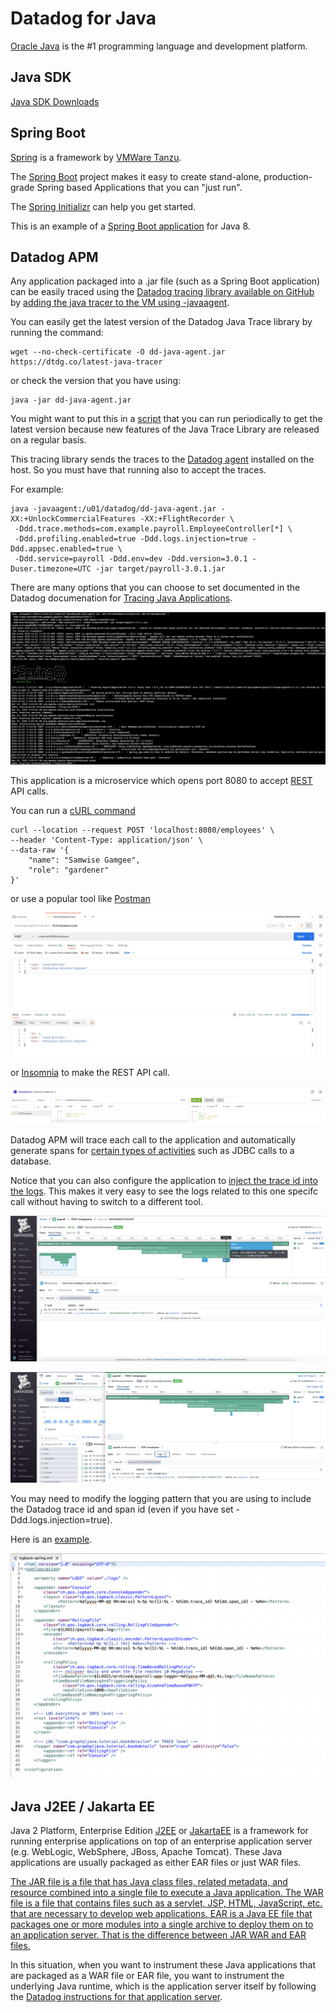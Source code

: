 # Datadog for Java

[Oracle Java](https://www.oracle.com/java/) is the #1 programming language and development platform. 

## Java SDK

[Java SDK Downloads](https://www.oracle.com/java/technologies/downloads/) 

## Spring Boot

[Spring](https://spring.io/) is a framework by [VMWare Tanzu](https://tanzu.vmware.com/spring-app-framework).

The [Spring Boot](https://spring.io/projects/spring-boot) project makes it easy to create stand-alone, production-grade Spring based Applications that you can "just run".

The [Spring Initializr](https://start.spring.io/) can help you get started. 

This is an example of a [Spring Boot application](https://github.com/lloydwilliams/datadog/tree/main/kubernetes/payroll/eclipse-workspace/payroll) for Java 8. 

## Datadog APM

Any application packaged into a .jar file (such as a Spring Boot application) can be easily traced using the [Datadog tracing library available on GitHub](https://github.com/DataDog/dd-trace-java) by [adding the java tracer to the VM using -javaagent](https://docs.datadoghq.com/tracing/trace_collection/dd_libraries/java/?tab=springboot#add-the-java-tracer-to-the-jvm). 

You can easily get the latest version of the Datadog Java Trace library by running the command:

```
wget --no-check-certificate -O dd-java-agent.jar https://dtdg.co/latest-java-tracer
```

or check the version that you have using:

```
java -jar dd-java-agent.jar
```

You might want to put this in a [script](https://github.com/lloydwilliams/datadog/blob/main/java/get-new-dd-java-agent.sh) that you can run periodically to get the latest version because new features of the Java Trace Library are released on a regular basis. 

This tracing library sends the traces to the [Datadog agent](https://docs.datadoghq.com/agent/) installed on the host. So you must have that running also to accept the traces. 

For example:

```
java -javaagent:/u01/datadog/dd-java-agent.jar -XX:+UnlockCommercialFeatures -XX:+FlightRecorder \
 -Ddd.trace.methods=com.example.payroll.EmployeeController[*] \
 -Ddd.profiling.enabled=true -Ddd.logs.injection=true -Ddd.appsec.enabled=true \
 -Ddd.service=payroll -Ddd.env=dev -Ddd.version=3.0.1 -Duser.timezone=UTC -jar target/payroll-3.0.1.jar
```

There are many options that you can choose to set documented in the Datadog documenation for [Tracing Java Applications](https://docs.datadoghq.com/tracing/trace_collection/dd_libraries/java/?tab=springboot).

![001-run-payroll](images/001-run-payroll.png)

This application is a microservice which opens port 8080 to accept [REST](https://en.wikipedia.org/wiki/Representational_state_transfer) API calls.

You can run a [cURL command](https://blog.hubspot.com/website/curl-command) 

```
curl --location --request POST 'localhost:8080/employees' \
--header 'Content-Type: application/json' \
--data-raw '{
    "name": "Samwise Gamgee",
    "role": "gardener"
}'
```

or use a popular tool like [Postman](https://www.postman.com/downloads/) 

![002-postman](images/002-postman.png)



or [Insomnia](https://insomnia.rest/) to make the REST API call. 

![004-insomnia](images/004-insomnia.png)

Datadog APM will trace each call to the application and automatically generate spans for [certain types of activities](https://docs.datadoghq.com/tracing/trace_collection/compatibility/java/#networking-framework-compatibility) such as JDBC calls to a database. 

Notice that you can also configure the application to [inject the trace id into the logs](https://docs.datadoghq.com/tracing/other_telemetry/connect_logs_and_traces/java). This makes it very easy to see the logs related to this one specifc call without having to switch to a different tool. 

![payroll-trace](images/003-payroll-trace.png)

![005-trace-jane-doe](images/005-trace-jane-doe.png)

You may need to modify the logging pattern that you are using to include the Datadog trace id and span id (even if you have set -Ddd.logs.injection=true).

Here is an [example](https://github.com/lloydwilliams/datadog/blob/main/kubernetes/payroll/eclipse-workspace/payroll/src/main/resources/logback-spring.xml).

![006-log-pattern-with-dd-trace-id](images/006-log-pattern-with-dd-trace-id.png)

## Java J2EE / Jakarta EE

Java 2 Platform, Enterprise Edition [J2EE](https://www.oracle.com/java/technologies/appmodel.html) or [JakartaEE](https://jakarta.ee/) is a framework for running enterprise applications on top of an enterprise application server (e.g. WebLogic, WebSphere, JBoss, Apache Tomcat). These Java applications are usually packaged as either EAR files or just WAR files. 

[The JAR file is a file that has Java class files, related metadata, and resource combined into a single file to execute a Java application. The WAR file is a file that contains files such as a servlet, JSP, HTML, JavaScript, etc. that are necessary to develop web applications. EAR is a Java EE file that packages one or more modules into a single archive to deploy them on to an application server. That is the difference between JAR WAR and EAR files.](https://pediaa.com/what-is-the-difference-between-jar-war-and-ear/)

In this situation, when you want to instrument these Java applications that are packaged as a WAR file or EAR file, you want to instrument the underlying Java runtime, which is the application server itself by following the [Datadog instructions for that application server](https://docs.datadoghq.com/tracing/trace_collection/dd_libraries/java/?tab=tomcat#add-the-java-tracer-to-the-jvm). 





